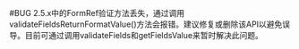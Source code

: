 #BUG 2.5.x中的FormRef验证方法丢失，通过调用validateFieldsReturnFormatValue()方法会报错。建议修复或删除该API以避免误导。目前可通过调用validateFields和getFieldsValue来暂时解决此问题。
